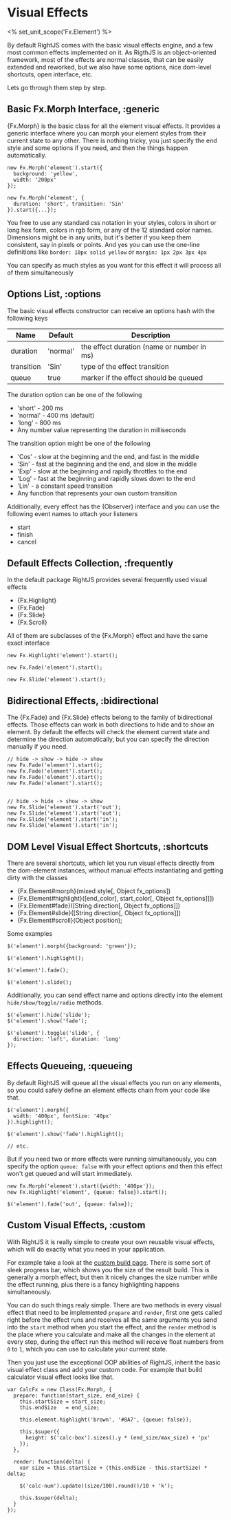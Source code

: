 # Visual Effects
<% set_unit_scope('Fx.Element') %>

By default RightJS comes with the basic visual effects engine, and a few most
common effects implemented on it. As RigthJS is an object-oriented framework,
most of the effects are normal classes, that can be easily extended and reworked,
but we also have some options, nice dom-level shortcuts, open interface, etc.

Lets go through them step by step.

## Basic Fx.Morph Interface, :generic

{Fx.Morph} is the basic class for all the element visual effects. It provides
a generic interface where you can morph your element styles from their current state
to any other. There is nothing tricky, you just specify the end style and some
options if you need, and then the things happen automatically.

    new Fx.Morph('element').start({
      background: 'yellow',
      width: '200px'
    });

    new Fx.Morph('element', {
      duration: 'short', transition: 'Sin'
    }).start({...});

You free to use any standard css notation in your styles, colors in short or long hex form,
colors in rgb form, or any of the 12 standard color names. Dimensions might be in any units,
but it's better if you keep them consistent, say in pixels or points. And yes you can
use the one-line definitions like `border: 10px solid yellow` or `margin: 1px 2px 3px 4px`

You can specify as much styles as you want for this effect it will process all of them 
simultaneously 

## Options List, :options

The basic visual effects constructor can receive an options hash with the following keys

Name       | Default  | Description
-----------|----------|----------------------------------------------------
duration   | 'normal' | the effect duration (name or number in ms)
transition | 'Sin'    |type of the effect transition
queue      | true     | marker if the effect should be queued


The duration option can be one of the following

* 'short'  - 200 ms
* 'normal' - 400 ms (default)
* 'long'   - 800 ms
* Any number value representing the duration in milliseconds

The transition option might be one of the following

* 'Cos' - slow at the beginning and the end, and fast in the middle
* 'Sin' - fast at the beginning and the end, and slow in the middle
* 'Exp' - slow at the beginning and rapidly throttles to the end
* 'Log' - fast at the beginning and rapidly slows down to the end
* 'Lin' - a constant speed transition
* Any function that represents your own custom transition

Additionally, every effect has the {Observer} interface and you can
use the following event names to attach your listeners

* start
* finish
* cancel

## Default Effects Collection, :frequently

In the default package RightJS provides several frequently used visual effects

* {Fx.Highlight}
* {Fx.Fade}
* {Fx.Slide}
* {Fx.Scroll}

All of them are subclasses of the {Fx.Morph} effect and have the same exact interface

    new Fx.Highlight('element').start();
    
    new Fx.Fade('element').start();
    
    new Fx.Slide('element').start();


## Bidirectional Effects, :bidirectional

The {Fx.Fade} and {Fx.Slide} effects belong to the family of bidirectional effects.
Those effects can work in both directions to hide and to show an element.
By default the effects will check the element current state and determine the direction
automatically, but you can specify the direction manually if you need.

    // hide -> show -> hide -> show
    new Fx.Fade('element').start();
    new Fx.Fade('element').start();
    new Fx.Fade('element').start();
    new Fx.Fade('element').start();


    // hide -> hide -> show -> show
    new Fx.Slide('element').start('out');
    new Fx.Slide('element').start('out');
    new Fx.Slide('element').start('in');
    new Fx.Slide('element').start('in');


## DOM Level Visual Effect Shortcuts, :shortcuts

There are several shortcuts, which let you run visual effects directly from the dom-element
instances, without manual effects instantiating and getting dirty with the classes 

* {Fx.Element#morph}(mixed style[, Object fx_options])
* {Fx.Element#highlight}([end_color[, start_color[, Object fx_options]]])
* {Fx.Element#fade}([String direction[, Object fx_options]])
* {Fx.Element#slide}([String direction[, Object fx_options]])
* {Fx.Element#scroll}(Object position);

Some examples

    $('element').morph({background: 'green'});

    $('element').highlight();

    $('element').fade();

    $('element').slide();

Additionally, you can send effect name and options directly into the element `hide/show/toggle/radio` methods.

    $('element').hide('slide');
    $('element').show('fade');

    $('element').toggle('slide', {
      direction: 'left', duration: 'long'
    });


## Effects Queueing, :queueing

By default RightJS will queue all the visual effects you run on any elements, so you
could safely define an element effects chain from your code like that.

    $('element').morph({
      width: '400px', fontSize: '40px'
    }).highlight();

    $('element').show('fade').highlight();

    // etc.

But if you need two or more effects were running simultaneously, you can specify the option
`queue: false` with your effect options and then this effect won't get queued and will start immediately. 

    new Fx.Morph('element').start({width: '400px'});
    new Fx.Highlight('element', {queue: false}).start();

    $('element').fade('out', {queue: false});


## Custom Visual Effects, :custom

With RightJS it is really simple to create your own reusable visual effects,
which will do exactly what you need in your application.

For example take a look at the [custom build page](<%= builds_path %>).
There is some sort of sleek progress bar, which shows you the size of the result build.
This is generally a morph effect, but then it nicely changes the size number while the
effect running, plus there is a fancy highlighting happens simultaneously.

You can do such things realy simple. There are two methods in every visual effect that
need to be implemented `prepare` and `render`, first one gets called right before the
effect runs and receives all the same arguments you send into the `start` method when
you start the effect, and the `render` method is the place where you calculate and make all the
changes in the element at every step, during the effect run this method will receive
float numbers from `0` to `1`, which you can use to calculate your current state.

Then you just use the exceptional OOP abilities of RightJS, inherit the basic visual
effect class and add your custom code. For example that build calculator visual effect looks like that.

    var CalcFx = new Class(Fx.Morph, {
      prepare: function(start_size, end_size) {
        this.startSize = start_size;
        this.endSize   = end_size;

        this.element.highlight('brown', '#8A7', {queue: false});

        this.$super({
          height: $('calc-box').sizes().y * (end_size/max_size) + 'px'
        });
      },

      render: function(delta) {
        var size = this.startSize + (this.endSize - this.startSize) * delta;
    
        $('calc-num').update((size/100).round()/10 + 'k');

        this.$super(delta);
      }
    });

